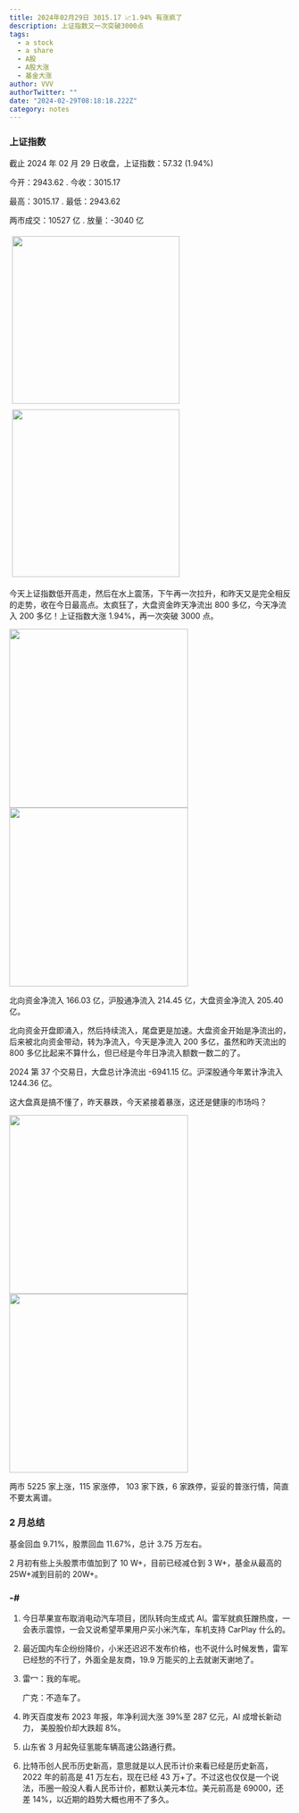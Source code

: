 ```yaml
---
title: 2024年02月29日 3015.17 📈1.94% 有涨疯了
description: 上证指数又一次突破3000点
tags:
  - a stock
  - a share
  - A股
  - A股大涨
  - 基金大涨
author: VVV
authorTwitter: ""
date: "2024-02-29T08:18:18.222Z"
category: notes
---
```


### 上证指数

截止 2024 年 02 月 29 日收盘，上证指数：<span class="font-semibold text-r-6">57.32 (1.94%)</span>

今开：<span class="font-semibold text-g-5">2943.62 </span> . 今收：<span class="font-semibold text-r-6">3015.17 </span>

最高：<span class="font-semibold text-r-6">3015.17 </span> . 最低：<span class="font-semibold text-g-5">2943.62 </span>

两市成交：<span class="font-semibold">10527 亿</span> . 放量：<span class="font-semibold text-g-8">-3040 亿</span>

<img src="/images/uploads/2024-02/20240229-zs-sh.png" style="width: 300px;display:inline-block;margin: 5px">
<img src="/images/uploads/2024-02/20240229-zs-sh-rk.png" style="width: 300px;display:inline-block;margin: 5px">

今天上证指数低开高走，然后在水上震荡，下午再一次拉升，和昨天又是完全相反的走势，收在今日最高点。太疯狂了，大盘资金昨天净流出 800 多亿，今天净流入 200 多亿！上证指数大涨 1.94%，再一次突破 3000 点。

<img src="/images/uploads/2024-02/20240229-zs-global.png" width="320">
<img src="/images/uploads/2024-02/20240229-zs-bs.png" width="320">

北向资金净流入 <span class="font-semibold text-r-7">166.03 亿</span>，沪股通净流入 <span class="font-semibold text-r-7">214.45 亿</span>，大盘资金净流入 <span class="font-semibold text-r-7">205.40 亿</span>。

北向资金开盘即涌入，然后持续流入，尾盘更是加速。大盘资金开始是净流出的，后来被北向资金带动，转为净流入，今天是净流入 200 多亿，虽然和昨天流出的 800 多亿比起来不算什么，但已经是今年日净流入额数一数二的了。

2024 第 37 个交易日，大盘总计净流出 <span class="font-semibold text-g-8">-6941.15 亿</span>。沪深股通今年累计净流入 <span class="font-semibold text-r-6">1244.36 </span> 亿。

这大盘真是搞不懂了，昨天暴跌，今天紧接着暴涨，这还是健康的市场吗？

<img src="/images/uploads/2024-02/20240229-zs-as.png" width="320">
<img src="/images/uploads/2024-02/20240229-zs-zdtj.png" width="320">

两市 <span class="font-semibold text-r-5">5225</span> 家上涨，115 家涨停， <span class="text-g-7">103</span> 家下跌，6 家跌停，妥妥的普涨行情，简直不要太离谱。

### 2 月总结

基金回血 9.71%，股票回血 11.67%，总计 3.75 万左右。

2 月初有些上头股票市值加到了 10 W+，目前已经减仓到 3 W+，基金从最高的 25W+减到目前的 20W+。

### -#

1. 今日苹果宣布取消电动汽车项目，团队转向生成式 AI。雷军就疯狂蹭热度，一会表示震惊，一会又说希望苹果用户买小米汽车，车机支持 CarPlay 什么的。
2. 最近国内车企纷纷降价，小米还迟迟不发布价格，也不说什么时候发售，雷军已经愁的不行了，外面全是友商，19.9 万能买的上去就谢天谢地了。
3. 雷冖：我的车呢。

   广克：不造车了。

4. 昨天百度发布 2023 年报，年净利润大涨 39%至 287 亿元，AI 成增长新动力， 美股股价却大跌超 8%。
5. 山东省 3 月起免征氢能车辆高速公路通行费。
6. 比特币创人民币历史新高，意思就是以人民币计价来看已经是历史新高，2022 年的前高是 41 万左右，现在已经 43 万+了。不过这也仅仅是一个说法，币圈一般没人看人民币计价，都默认美元本位。美元前高是 69000，还差 14%，以近期的趋势大概也用不了多久。
